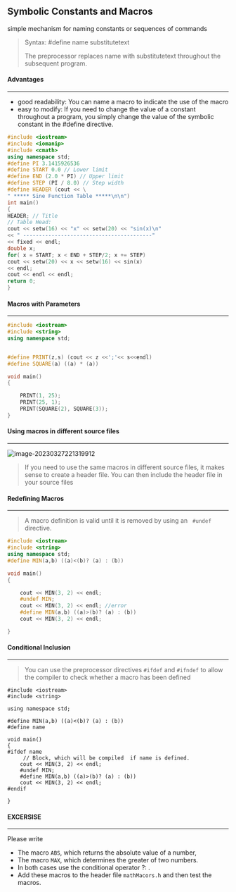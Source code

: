 ## Symbolic Constants and Macros

simple mechanism for naming constants or sequences of commands

>  Syntax:  #define name substitutetext
>
> The preprocessor replaces name with substitutetext throughout the subsequent program.

#### Advantages

---

- good readability: You can name a macro to indicate the use of the macro
- easy to modify: If you need to change the value of a constant throughout a program,
  you simply change the value of the symbolic constant in the #define
  directive.



```C++
#include <iostream>
#include <iomanip>
#include <cmath>
using namespace std;
#define PI 3.1415926536
#define START 0.0 // Lower limit
#define END (2.0 * PI) // Upper limit
#define STEP (PI / 8.0) // Step width
#define HEADER (cout << \
" ***** Sine Function Table *****\n\n")
int main()
{
HEADER; // Title
// Table Head:
cout << setw(16) << "x" << setw(20) << "sin(x)\n"
<< " -----------------------------------------"
<< fixed << endl;
double x;
for( x = START; x < END + STEP/2; x += STEP)
cout << setw(20) << x << setw(16) << sin(x)
<< endl;
cout << endl << endl;
return 0;
}


```



#### Macros with Parameters

---

```C++
#include <iostream>
#include <string>
using namespace std;


#define PRINT(z,s) (cout << z <<';'<< s<<endl)
#define SQUARE(a) ((a) * (a))

void main()
{

	PRINT(1, 25); 
	PRINT(25, 1); 
	PRINT(SQUARE(2), SQUARE(3));
}


```



#### Using macros in different source files

---

![image-20230327221319912](E:\Bosch_C++_Training\macorsInSourceFiles)

> If you need to use the same macros in different source files, it makes sense to create a header file. You can then include the header file in your source files



####  Redefining Macros

---

> A macro definition is valid until it is removed by using an ` #undef` directive.

```C++
#include <iostream>
#include <string>
using namespace std;
#define MIN(a,b) ((a)<(b)? (a) : (b))

void main()
{

	cout << MIN(3, 2) << endl;
    #undef MIN;
	cout << MIN(3, 2) << endl; //error
    #define MIN(a,b) ((a)>(b)? (a) : (b))
	cout << MIN(3, 2) << endl;

}

```

#### Conditional Inclusion

---

> You can use the preprocessor directives ` #ifdef ` and `#ifndef` to allow the compiler to check whether a macro has been defined

```
#include <iostream>
#include <string>

using namespace std;

#define MIN(a,b) ((a)<(b)? (a) : (b))
#define name

void main()
{
#ifdef name
	 // Block, which will be compiled  if name is defined.
	cout << MIN(3, 2) << endl;
    #undef MIN;
	#define MIN(a,b) ((a)>(b)? (a) : (b))
	cout << MIN(3, 2) << endl;
#endif

}
```



#### EXCERSISE

---

Please write

- The macro `ABS`, which returns the absolute value of a number,
- The macro `MAX`, which determines the greater of two numbers.
- In both cases use the conditional operator ?: .
- Add these macros  to the header file `mathMacors.h` and then test the macros.

